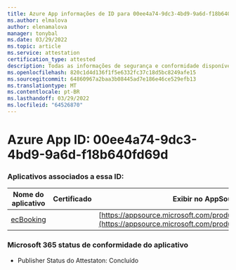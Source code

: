 ```yaml
---
title: Azure App informações de ID para 00ee4a74-9dc3-4bd9-9a6d-f18b640fd69d
ms.author: elmalova
author: elenamalova
manager: tonybal
ms.date: 03/29/2022
ms.topic: article
ms.service: attestation
certification_type: attested
description: Todas as informações de segurança e conformidade disponíveis para 00ee4a74-9dc3-4bd9-9a6d-f18b640fd69d.
ms.openlocfilehash: 820c1d4d136f1f5e6332fc37c18d5bc8249afe15
ms.sourcegitcommit: 64860967a2baa3b08445ad7e186e46ce529efb13
ms.translationtype: MT
ms.contentlocale: pt-BR
ms.lasthandoff: 03/29/2022
ms.locfileid: "64526870"
---
```

# <a name="azure-app-id-00ee4a74-9dc3-4bd9-9a6d-f18b640fd69d"></a>Azure App ID: 00ee4a74-9dc3-4bd9-9a6d-f18b640fd69d


### <a name="apps-associated-with-this-id"></a>Aplicativos associados a essa ID:
| **Nome do aplicativo** | **Certificado** | **Exibir no AppSource** |
|--------------|---------------|-----------------------|
| [ecBooking](../forward/WA200002096.md) |  | [https://appsource.microsoft.com/product/office/WA200002096](https://appsource.microsoft.com/product/office/WA200002096) |

### <a name="microsoft-365-app-compliance-status"></a>Microsoft 365 status de conformidade do aplicativo
- Publisher Status do Attestaton: Concluído
